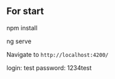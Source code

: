 
## For start

npm install

ng serve

Navigate to `http://localhost:4200/`

login: test
password: 1234test 
